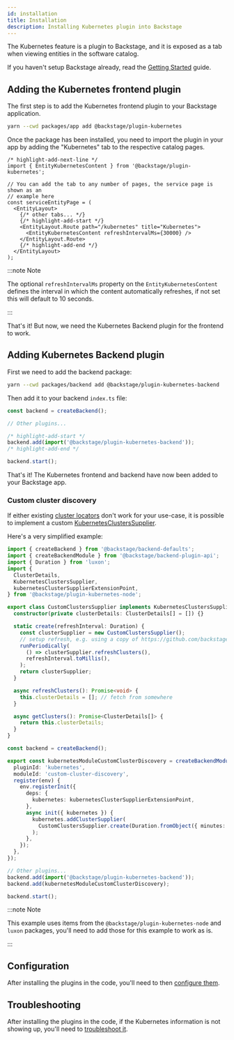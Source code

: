 ```yaml
---
id: installation
title: Installation
description: Installing Kubernetes plugin into Backstage
---
```


The Kubernetes feature is a plugin to Backstage, and it is exposed as a tab when
viewing entities in the software catalog.

If you haven't setup Backstage already, read the [Getting Started](../../getting-started/index.md) guide.

## Adding the Kubernetes frontend plugin

The first step is to add the Kubernetes frontend plugin to your Backstage application.

```bash title="From your Backstage root directory"
yarn --cwd packages/app add @backstage/plugin-kubernetes
```

Once the package has been installed, you need to import the plugin in your app by adding the "Kubernetes" tab to the respective catalog pages.

```tsx title="packages/app/src/components/catalog/EntityPage.tsx"
/* highlight-add-next-line */
import { EntityKubernetesContent } from '@backstage/plugin-kubernetes';

// You can add the tab to any number of pages, the service page is shown as an
// example here
const serviceEntityPage = (
  <EntityLayout>
    {/* other tabs... */}
    {/* highlight-add-start */}
    <EntityLayout.Route path="/kubernetes" title="Kubernetes">
      <EntityKubernetesContent refreshIntervalMs={30000} />
    </EntityLayout.Route>
    {/* highlight-add-end */}
  </EntityLayout>
);
```

:::note Note

The optional `refreshIntervalMs` property on the `EntityKubernetesContent` defines the interval in which the content automatically refreshes, if not set this will default to 10 seconds.

:::

That's it! But now, we need the Kubernetes Backend plugin for the frontend to work.

## Adding Kubernetes Backend plugin

First we need to add the backend package:

```bash title="From your Backstage root directory"
yarn --cwd packages/backend add @backstage/plugin-kubernetes-backend
```

Then add it to your backend `index.ts` file:

```ts title="packages/backend/src/index.ts"
const backend = createBackend();

// Other plugins...

/* highlight-add-start */
backend.add(import('@backstage/plugin-kubernetes-backend'));
/* highlight-add-end */

backend.start();
```

That's it! The Kubernetes frontend and backend have now been added to your
Backstage app.

### Custom cluster discovery

If either existing
[cluster locators](https://backstage.io/docs/features/kubernetes/configuration#clusterlocatormethods)
don't work for your use-case, it is possible to implement a custom
[KubernetesClustersSupplier](https://backstage.io/docs/reference/plugin-kubernetes-backend.kubernetesclusterssupplier).

Here's a very simplified example:

```ts title="packages/backend/src/index.ts"
import { createBackend } from '@backstage/backend-defaults';
import { createBackendModule } from '@backstage/backend-plugin-api';
import { Duration } from 'luxon';
import {
  ClusterDetails,
  KubernetesClustersSupplier,
  kubernetesClusterSupplierExtensionPoint,
} from '@backstage/plugin-kubernetes-node';

export class CustomClustersSupplier implements KubernetesClustersSupplier {
  constructor(private clusterDetails: ClusterDetails[] = []) {}

  static create(refreshInterval: Duration) {
    const clusterSupplier = new CustomClustersSupplier();
    // setup refresh, e.g. using a copy of https://github.com/backstage/backstage/blob/master/plugins/kubernetes-backend/src/service/runPeriodically.ts
    runPeriodically(
      () => clusterSupplier.refreshClusters(),
      refreshInterval.toMillis(),
    );
    return clusterSupplier;
  }

  async refreshClusters(): Promise<void> {
    this.clusterDetails = []; // fetch from somewhere
  }

  async getClusters(): Promise<ClusterDetails[]> {
    return this.clusterDetails;
  }
}

const backend = createBackend();

export const kubernetesModuleCustomClusterDiscovery = createBackendModule({
  pluginId: 'kubernetes',
  moduleId: 'custom-cluster-discovery',
  register(env) {
    env.registerInit({
      deps: {
        kubernetes: kubernetesClusterSupplierExtensionPoint,
      },
      async init({ kubernetes }) {
        kubernetes.addClusterSupplier(
          CustomClustersSupplier.create(Duration.fromObject({ minutes: 60 })),
        );
      },
    });
  },
});

// Other plugins...
backend.add(import('@backstage/plugin-kubernetes-backend'));
backend.add(kubernetesModuleCustomClusterDiscovery);

backend.start();
```

:::note Note

This example uses items from the `@backstage/plugin-kubernetes-node` and `luxon` packages, you'll need to add those for this example to work as is.

:::

## Configuration

After installing the plugins in the code, you'll need to then
[configure them](configuration.md).

## Troubleshooting

After installing the plugins in the code, if the Kubernetes information is not
showing up, you'll need to [troubleshoot it](troubleshooting.md).
